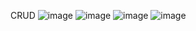 CRUD
![image](https://github.com/user-attachments/assets/2bd86bf5-60aa-491e-a6e0-d885d4a95f12)
![image](https://github.com/user-attachments/assets/155ee43c-02ce-460e-a864-5ae2107dc04b)
![image](https://github.com/user-attachments/assets/2ae6f330-a72b-42d5-ac83-f1bb8c0e059b)
![image](https://github.com/user-attachments/assets/c5ba0c5f-49fe-42a1-b057-e9aa11c06753)






